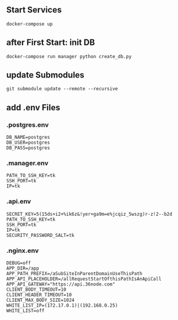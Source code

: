 ## Start Services
    docker-compose up

## after First Start: init DB
    docker-compose run manager python create_db.py

## update Submodules
    git submodule update --remote --recursive
    
## add .env Files
### .postgres.env
    DB_NAME=postgres
    DB_USER=postgres
    DB_PASS=postgres
    
### .manager.env
    PATH_TO_SSH_KEY=tk
    SSH_PORT=tk
    IP=tk

### .api.env
    SECRET_KEY=5(15ds+i2+%ik6z&!yer+ga9m=e%jcqiz_5wszg)r-z!2--b2d
    PATH_TO_SSH_KEY=tk
    SSH_PORT=tk
    IP=tk
    SECURITY_PASSWORD_SALT=tk

### .nginx.env
    DEBUG=off
    APP_DIR=/app
    APP_PATH_PREFIX=/aSubSiteInParentDomainUseThisPath
    APP_API_PLACEHOLDER=/allRequestStartOfthisPathIsAnApiCall
    APP_API_GATEWAY="https://api.36node.com"
    CLIENT_BODY_TIMEOUT=10
    CLIENT_HEADER_TIMEOUT=10
    CLIENT_MAX_BODY_SIZE=1024
    WHITE_LIST_IP=(172.17.0.1)|(192.168.0.25)
    WHITE_LIST=off